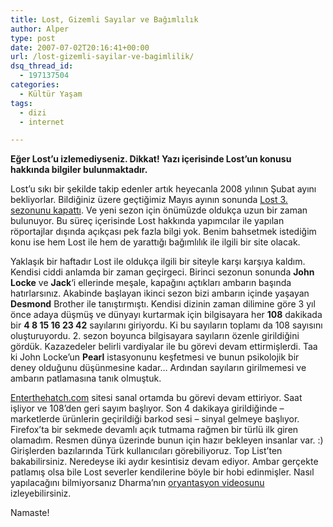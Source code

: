 ```yaml
---
title: Lost, Gizemli Sayılar ve Bağımlılık
author: Alper
type: post
date: 2007-07-02T20:16:41+00:00
url: /lost-gizemli-sayilar-ve-bagimlilik/
dsq_thread_id:
  - 197137504
categories:
  - Kültür Yaşam
tags:
  - dizi
  - internet

---
```

<p class="alert">
  <strong>Eğer Lost&#8217;u izlemediyseniz. Dikkat! Yazı içerisinde Lost&#8217;un konusu hakkında bilgiler bulunmaktadır.</strong>
</p>

Lost&#8217;u sıkı bir şekilde takip edenler artık heyecanla 2008 yılının Şubat ayını bekliyorlar. Bildiğiniz üzere geçtiğimiz Mayıs ayının sonunda [Lost 3. sezonunu kapattı][1]. Ve yeni sezon için önümüzde oldukça uzun bir zaman bulunuyor. Bu süreç içerisinde Lost hakkında yapımcılar ile yapılan röportajlar dışında açıkçası pek fazla bilgi yok. Benim bahsetmek istediğim konu ise hem Lost ile hem de yarattığı bağımlılık ile ilgili bir site olacak.

Yaklaşık bir haftadır Lost ile oldukça ilgili bir siteyle karşı karşıya kaldım. Kendisi ciddi anlamda bir zaman geçirgeci. Birinci sezonun sonunda **John Locke** ve **Jack**&#8216;i ellerinde meşale, kapağını açtıkları ambarın başında hatırlarsınız. Akabinde başlayan ikinci sezon bizi ambarın içinde yaşayan **Desmond** Brother ile tanıştırmıştı. Kendisi dizinin zaman dilimine göre 3 yıl önce adaya düşmüş ve dünyayı kurtarmak için bilgisayara her **108** dakikada bir **4 8 15 16 23 42** sayılarını giriyordu. Ki bu sayıların toplamı da 108 sayısını oluşturuyordu. 2. sezon boyunca bilgisayara sayıların özenle girildiğini gördük. Kazazedeler belirli vardiyalar ile bu görevi devam ettirmişlerdi. Taa ki John Locke&#8217;un **Pearl** istasyonunu keşfetmesi ve bunun psikolojik bir deney olduğunu düşünmesine kadar&#8230; Ardından sayıların girilmemesi ve ambarın patlamasına tanık olmuştuk.

[Enterthehatch.com][2] sitesi sanal ortamda bu görevi devam ettiriyor. Saat işliyor ve 108&#8217;den geri sayım başlıyor. Son 4 dakikaya girildiğinde &#8211; marketlerde ürünlerin geçirildiği barkod sesi &#8211; sinyal gelmeye başlıyor. Firefox&#8217;ta bir sekmede devamlı açık tutmama rağmen bir türlü ilk giren olamadım. Resmen dünya üzerinde bunun için hazır bekleyen insanlar var. :) Girişlerden bazılarında Türk kullanıcıları görebiliyoruz. Top List&#8217;ten bakabilirsiniz. Neredeyse iki aydır kesintisiz devam ediyor. Ambar gerçekte patlamış olsa bile Lost severler kendilerine böyle bir hobi edinmişler. Nasıl yapılacağını bilmiyorsanız Dharma&#8217;nın [oryantasyon videosunu][3] izleyebilirsiniz.

Namaste!

 [1]: https://www.murekkep.org/ve-lost-3-sezonu-kapatti-299
 [2]: https://www.enterthehatch.com/
 [3]: https://www.youtube.com/watch?v=PZ4VuFjxo40